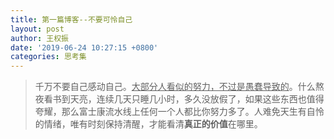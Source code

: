 ```yaml
---
title: 第一篇博客--不要可怜自己
layout: post
author: 王权振
date: '2019-06-24 10:27:15 +0800'
categories: 思考集
---
```


> ​	千万不要自己感动自己。<u>大部分人看似的努力，不过是愚蠢导致的</u>。什么熬夜看书到天亮，连续几天只睡几小时，多久没放假了，如果这些东西也值得夸耀，那么富士康流水线上任何一个人都比你努力多了。人难免天生有自怜的情绪，唯有时刻保持清醒，才能看清**真正的价值**在哪里。

